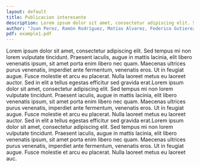 ```yaml
---
layout: default
title: Publicacion interesante
description: Lorem ipsum dolor sit amet, consectetur adipiscing elit. Sed tempus mi non lorem vulputate tincidunt. Praesent iaculis, augue in mattis lacinia, elit libero venenatis ipsum, sit amet porta enim libero nec quam. Maecenas ultrices purus venenatis, imperdiet ante fermentum, venenatis eros. Ut in feugiat augue. Fusce molestie et arcu eu placerat. Nulla laoreet metus eu laoreet auctor. Sed in elit a tellus egestas efficitur sed gravida erat.
author: "Juan Perez, Ramón Rodríguez, Matías Alvarez, Federico Gutierez"
pdf: example1.pdf
---
```

Lorem ipsum dolor sit amet, consectetur adipiscing elit. Sed tempus mi non lorem vulputate tincidunt. Praesent iaculis, augue in mattis lacinia, elit libero venenatis ipsum, sit amet porta enim libero nec quam. Maecenas ultrices purus venenatis, imperdiet ante fermentum, venenatis eros. Ut in feugiat augue. Fusce molestie et arcu eu placerat. Nulla laoreet metus eu laoreet auctor. Sed in elit a tellus egestas efficitur sed gravida erat.Lorem ipsum dolor sit amet, consectetur adipiscing elit. Sed tempus mi non lorem vulputate tincidunt. Praesent iaculis, augue in mattis lacinia, elit libero venenatis ipsum, sit amet porta enim libero nec quam. Maecenas ultrices purus venenatis, imperdiet ante fermentum, venenatis eros. Ut in feugiat augue. Fusce molestie et arcu eu placerat. Nulla laoreet metus eu laoreet auctor. Sed in elit a tellus egestas efficitur sed gravida erat.Lorem ipsum dolor sit amet, consectetur adipiscing elit. Sed tempus mi non lorem vulputate tincidunt. Praesent iaculis, augue in mattis lacinia, elit libero venenatis ipsum, sit amet porta enim libero nec quam. Maecenas ultrices purus venenatis, imperdiet ante fermentum, venenatis eros. Ut in feugiat augue. Fusce molestie et arcu eu placerat. Nulla laoreet metus eu laoreet auc.